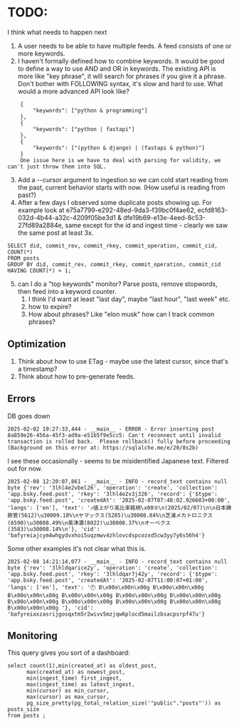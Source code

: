 # TODO:

I think what needs to happen next

1. A user needs to be able to have multiple feeds. A feed consists of one or more keywords. 
2. I haven't formally defined how to combine keywords. It would be good to define a way to use AND and OR in keywords. The existing API is more like "key phrase", it will search for phrases if you give it a phrase. Don't bother with FOLLOWING syntax, it's slow and hard to use. What would a more advanced API look like? 
```
    {
        "keywords": ["python & programming"]
    }, 
    {
        "keywords": ["python | fastapi"]
    }, 
    {
        "keywords": ["(python & django) | (fastapi & python)"]
    }
    One issue here is we have to deal with parsing for validity, we can't just throw them into SQL.
```
3. Add a --cursor argument to ingestion so we can cold start reading from the past, current behavior starts with now. (How useful is reading from past?)
4. After a few days I observed some duplicate posts showing up. For example look at e75a7799-e292-48ed-9da3-f39bc0f4ae62, ecfd8163-032d-4b44-a32c-4209f05be3d1 & dfe19b69-e13e-4eed-8c53-27fd89a2884e, same except for the id and ingest time - clearly we saw the same post at least 3x.
```
SELECT did, commit_rev, commit_rkey, commit_operation, commit_cid, COUNT(*)
FROM posts
GROUP BY did, commit_rev, commit_rkey, commit_operation, commit_cid
HAVING COUNT(*) > 1;
```
5. can I do a "top keywords" monitor? Parse posts, remove stopwords, then feed into a keyword counter.
    1. I think I'd want at least "last day", maybe "last hour", "last week" etc.
    2. how to expire? 
    3. How about phrases? Like "elon musk" how can I track common phrases?


## Optimization

1. Think about how to use ETag - maybe use the latest cursor, since that's a timestamp?
2. Think about how to pre-generate feeds.

## Errors

DB goes down
```
2025-02-02 19:27:33,444 - __main__ - ERROR - Error inserting post 8a859e26-456a-45f3-ad9a-e51b5f9e5cc5: Can't reconnect until invalid transaction is rolled back.  Please rollback() fully before proceeding (Background on this error at: https://sqlalche.me/e/20/8s2b)
```

I see these occasionally - seems to be misidentified Japanese text. Filtered out for now.

```
2025-02-08 12:20:07,861 - __main__ - INFO - record_text contains null byte {'rev': '3lhl4e2vbel26', 'operation': 'create', 'collection': 'app.bsky.feed.post', 'rkey': '3lhl4e2v3j326', 'record': {'$type': 'app.bsky.feed.post', 'createdAt': '2025-02-07T07:48:02.926603+00:00', 'langs': ['en'], 'text': '⤴値上がり高比率銘柄\x00⑤\n(2025/02/07)\n\n日本鋳鉄管(5612)\u30009.18%\nヤマックス(5285)\u30008.84%\n芝浦メカトロニクス(6590)\u30008.49%\n美津濃(8022)\u30008.37%\nオーベクス(3583)\u30008.14%\n'}, 'cid': 'bafyreiajcym4whgydvxhoi5uqzmwv4zhlovcdspcozxd5cw3yy7y6s56h4'}
```

Some other examples it's not clear what this is.
```
2025-02-08 14:21:14,077 - __main__ - INFO - record_text contains null byte {'rev': '3lhldqarice2y', 'operation': 'create', 'collection': 'app.bsky.feed.post', 'rkey': '3lhldqar7j42y', 'record': {'$type': 'app.bsky.feed.post', 'createdAt': '2025-02-07T11:00:07+01:00', 'langs': ['en'], 'text': '🕚 B\x00o\x00n\x00g B\x00o\x00n\x00g B\x00o\x00n\x00g B\x00o\x00n\x00g B\x00o\x00n\x00g B\x00o\x00n\x00g B\x00o\x00n\x00g B\x00o\x00n\x00g B\x00o\x00n\x00g B\x00o\x00n\x00g B\x00o\x00n\x00g '}, 'cid': 'bafyreiaxzasrijgosqxtm5r2wivv5mzjqw6plocd5mailzbsacpsrpf47u'}
```


## Monitoring

This query gives you sort of a dashboard:

```
select count(1),min(created_at) as oldest_post,
      max(created_at) as newest_post,
      min(ingest_time) first_ingest, 
      max(ingest_time) as latest_ingest, 
      min(cursor) as min_cursor,
      max(cursor) as max_cursor,
      pg_size_pretty(pg_total_relation_size('"public"."posts"')) as posts_size
from posts ;
```


